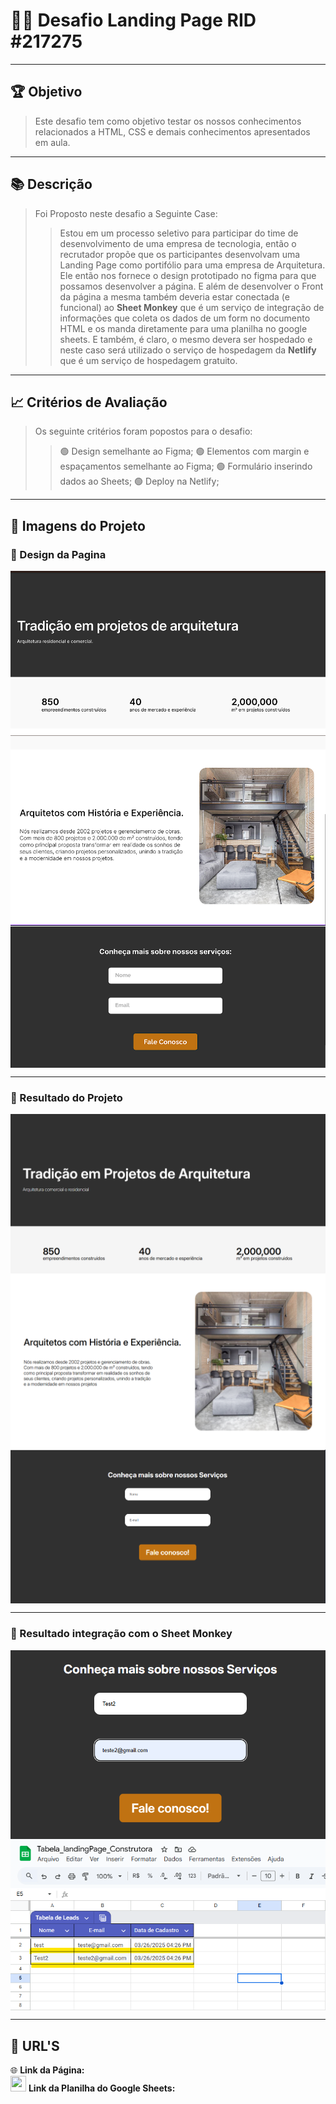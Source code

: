 # 👨‍🎓 Desafio Landing Page RID #217275 
---
## 🏆 Objetivo
> Este   desafio tem como objetivo testar os nossos conhecimentos relacionados a HTML, CSS e demais conhecimentos apresentados em aula.
---
## 📚 Descrição 
> Foi Proposto neste desafio a Seguinte Case:
>>Estou em um processo seletivo para participar do time de desenvolvimento de uma empresa de tecnologia, então o recrutador propõe que os participantes desenvolvam uma Landing Page como portifólio para uma empresa de Arquitetura. Ele então nos fornece o design prototipado no figma para que possamos desenvolver a página. E além de desenvolver o Front da página a mesma também deveria estar conectada (e funcional) ao **Sheet Monkey** que é um serviço de integração de informações que coleta os dados de um form no documento HTML e os manda diretamente para uma planilha no google sheets. E também, é claro, o mesmo devera ser hospedado e neste caso será utilizado o serviço de hospedagem da **Netlify** que é um serviço de hospedagem gratuito.
---
## 📈 Critérios de Avaliação
> Os seguinte critérios foram popostos para o desafio:
>> 🟢 Design semelhante ao Figma;
>> 🟢 Elementos com margin e espaçamentos semelhante ao Figma;
>> 🟢 Formulário inserindo dados ao Sheets;
>> 🟢 Deploy na Netlify;
---
## 📸 Imagens do Projeto
### 📌 Design da Pagina
 <img src=ReadmeImages/ExempImg1.png align="center"> <br>
 <img src=ReadmeImages/ExempImg2.png align="center"> <br> 
 <img src=ReadmeImages/ExempImg3.png align="center"> 
___
### 📌 Resultado do Projeto
 <img src=ReadmeImages/ProjImg1.png align="center"> <br>
 <img src=ReadmeImages/ProjImg2.png align="center"> <br> 
 <img src=ReadmeImages/ProjImg3.png align="center"> 
___
 ### 📌 Resultado integração com o **Sheet Monkey**
 <img src=ReadmeImages/Integration1.png align="center"> <br>
 <img src=ReadmeImages/Integration2.png align="center"> <br> 
___
## 🔗 **URL'S**

🌐 **Link da Página:** 
<br>
<img src="https://img.icons8.com/?size=100&id=ezUTJdV6xvqx&format=png&color=000000" width="25px" height="25px"> **Link da Planilha do Google Sheets:**

